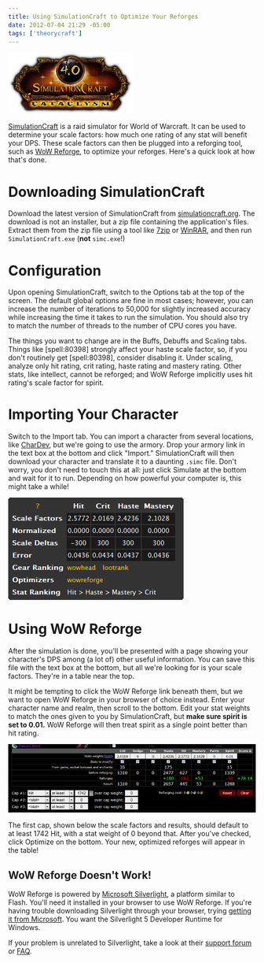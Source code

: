 ```yaml
---
title: Using SimulationCraft to Optimize Your Reforges
date: 2012-07-04 21:29 -05:00
tags: ['theorycraft']
---
```


![SimulationCraft Logo ~right](/images/2012/07/04/using-simulationcraft-to-optimize-your-reforges/simc.png)

[SimulationCraft](http://simulationcraft.org/) is a raid simulator for World of Warcraft. It can be used to determine your scale factors: how much one rating of any stat will benefit your DPS. These scale factors can then be plugged into a reforging tool, such as [WoW Reforge](http://wowreforge.com), to optimize your reforges. Here's a quick look at how that's done.

Downloading SimulationCraft
===========================

Download the latest version of SimulationCraft from [simulationcraft.org](http://simulationcraft.org/). The download is not an installer, but a zip file containing the application's files. Extract them from the zip file using a tool like [7zip](http://7zip.org) or [WinRAR](http://www.rarlab.com/), and then run `SimulationCraft.exe` (**not** `simc.exe`!)

Configuration
=============

Upon opening SimulationCraft, switch to the Options tab at the top of the screen. The default global options are fine in most cases; however, you can increase the number of iterations to 50,000 for slightly increased accuracy while increasing the time it takes to run the simulation. You should also try to match the number of threads to the number of CPU cores you have.

The things you want to change are in the Buffs, Debuffs and Scaling tabs. Things like [spell:80398] strongly affect your haste scale factor, so, if you don't routinely get [spell:80398], consider disabling it. Under scaling, analyze only hit rating, crit rating, haste rating and mastery rating. Other stats, like intellect, cannot be reforged; and WoW Reforge implicitly uses hit rating's scale factor for spirit.

Importing Your Character
========================

Switch to the Import tab. You can import a character from several locations, like [CharDev](http://chardev.org), but we're going to use the armory. Drop your armory link in the text box at the bottom and click "Import." SimulationCraft will then download your character and translate it to a daunting `.simc` file. Don't worry, you don't need to touch this at all: just click Simulate at the bottom and wait for it to run. Depending on how powerful your computer is, this might take a while!

![SimulationCraft results ~right](/images/2012/07/04/using-simulationcraft-to-optimize-your-reforges/results.png)

Using WoW Reforge
=================

After the simulation is done, you'll be presented with a page showing your character's DPS among (a lot of) other useful information. You can save this file with the text box at the bottom, but all we're looking for is your scale factors. They're in a table near the top.

It might be tempting to click the WoW Reforge link beneath them, but we want to open WoW Reforge in your browser of choice instead. Enter your character name and realm, then scroll to the bottom. Edit your stat weights to match the ones given to you by SimulationCraft, but **make sure spirit is set to 0.01.** WoW Reforge will then treat spirit as a single point better than hit rating.

![WoW Reforge demo](/images/2012/07/04/using-simulationcraft-to-optimize-your-reforges/wowreforge.png)

The first cap, shown below the scale factors and results, should default to at least 1742 Hit, with a stat weight of 0 beyond that. After you've checked, click Optimize on the bottom. Your new, optimized reforges will appear in the table!

WoW Reforge Doesn't Work!
-------------------------

WoW Reforge is powered by [Microsoft Silverlight](http://www.silverlight.net/), a platform similar to Flash. You'll need it installed in your browser to use WoW Reforge. If you're having trouble downloading Silverlight through your browser, trying [getting it from Microsoft](http://www.silverlight.net/downloads). You want the Silverlight 5 Developer Runtime for Windows.

If your problem is unrelated to Silverlight, take a look at their [support forum](http://wowreforge.com/portal/Forums/ForumView.aspx?pageid=0&mid=2&ItemID=5) or [FAQ](http://wowreforge.com/portal/faqs.aspx).
